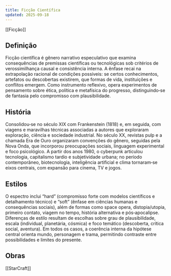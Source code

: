 ```yaml
---
title: Ficção Científica
updated: 2025-09-18
---
```

[[Ficção]]
## Definição

Ficção científica é gênero narrativo especulativo que examina consequências de premissas científicas ou tecnológicas sob critérios de verossimilhança causal e consistência interna. A ênfase recai na extrapolação racional de condições possíveis: se certos conhecimentos, artefatos ou descobertas existirem, que formas de vida, instituições e conflitos emergem. Como instrumento reflexivo, opera experimentos de pensamento sobre ética, política e metafísica do progresso, distinguindo‑se de fantasia pelo compromisso com plausibilidade.

## História

Consolidou‑se no século XIX com Frankenstein (1818) e, em seguida, com viagens e maravilhas técnicas associadas a autores que exploraram exploração, ciência e sociedade industrial. No século XX, revistas pulp e a chamada Era de Ouro organizaram convenções do gênero, seguidas pela Nova Onda, que incorporou preocupações sociais, linguagem experimental e foco psicológico. A partir dos anos 1980, o cyberpunk articulou tecnologia, capitalismo tardio e subjetividade urbana; no período contemporâneo, biotecnologia, inteligência artificial e clima tornaram‑se eixos centrais, com expansão para cinema, TV e jogos.

## Estilos

O espectro inclui “hard” (compromisso forte com modelos científicos e detalhamento técnico) e “soft” (ênfase em ciências humanas e consequências sociais), além de formas como space opera, distopia/utopia, primeiro contato, viagem no tempo, história alternativa e pós‑apocalipse. Diferenças de estilo resultam de escolhas sobre grau de plausibilidade, escala (individual, planetária, cósmica) e foco temático (descoberta, crítica social, aventura). Em todos os casos, a coerência interna da hipótese central orienta mundo, personagem e trama, permitindo contraste entre possibilidades e limites do presente.

## Obras

[[StarCraft]]

